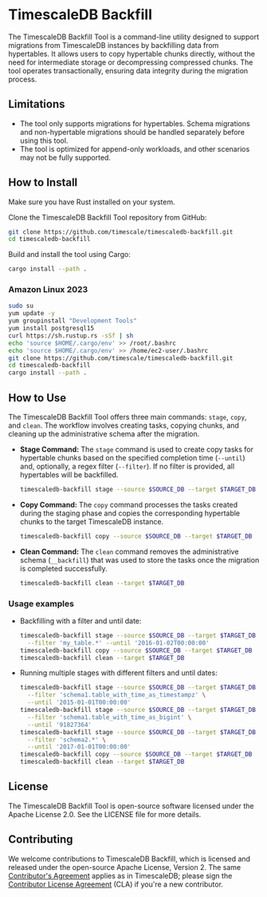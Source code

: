 # TimescaleDB Backfill

The TimescaleDB Backfill Tool is a command-line utility designed to support
migrations from TimescaleDB instances by backfilling data from hypertables. It
allows users to copy hypertable chunks directly, without the need for
intermediate storage or decompressing compressed chunks. The tool operates
transactionally, ensuring data integrity during the migration process.

## Limitations

- The tool only supports migrations for hypertables. Schema migrations and
  non-hypertable migrations should be handled separately before using this
  tool.
- The tool is optimized for append-only workloads, and other
  scenarios may not be fully supported.

## How to Install

Make sure you have Rust installed on your system.

Clone the TimescaleDB Backfill Tool repository from GitHub:

```sh
git clone https://github.com/timescale/timescaledb-backfill.git
cd timescaledb-backfill
```

Build and install the tool using Cargo:

```sh
cargo install --path .
```

### Amazon Linux 2023

```sh
sudo su
yum update -y
yum groupinstall "Development Tools"
yum install postgresql15
curl https://sh.rustup.rs -sSf | sh
echo 'source $HOME/.cargo/env' >> /root/.bashrc
echo 'source $HOME/.cargo/env' >> /home/ec2-user/.bashrc
git clone https://github.com/timescale/timescaledb-backfill.git
cd timescaledb-backfill
cargo install --path .
```

## How to Use

The TimescaleDB Backfill Tool offers three main commands: `stage`, `copy`, and
`clean`. The workflow involves creating tasks, copying chunks, and cleaning up
the administrative schema after the migration.

- **Stage Command:** The `stage` command is used to create copy tasks for
  hypertable chunks based on the specified completion time (`--until`) and,
  optionally, a regex filter (`--filter`). If no filter is provided, all
  hypertables will be backfilled.

  ```sh
  timescaledb-backfill stage --source $SOURCE_DB --target $TARGET_DB --until '2016-01-02T00:00:00'
  ```

- **Copy Command:** The `copy` command processes the tasks created during the
  staging phase and copies the corresponding hypertable chunks to the target
  TimescaleDB instance.

  ```sh
  timescaledb-backfill copy --source $SOURCE_DB --target $TARGET_DB
  ```

- **Clean Command:** The `clean` command removes the administrative schema
  (`__backfill`) that was used to store the tasks once the migration is completed
  successfully.

  ```sh
  timescaledb-backfill clean --target $TARGET_DB
  ```

### Usage examples

- Backfilling with a filter and until date:

  ```sh
  timescaledb-backfill stage --source $SOURCE_DB --target $TARGET_DB \
    --filter 'my_table.*' --until '2016-01-02T00:00:00'
  timescaledb-backfill copy --source $SOURCE_DB --target $TARGET_DB
  timescaledb-backfill clean --target $TARGET_DB
  ```

- Running multiple stages with different filters and until dates:

  ```sh
  timescaledb-backfill stage --source $SOURCE_DB --target $TARGET_DB \
    --filter 'schema1.table_with_time_as_timestampz' \
    --until '2015-01-01T00:00:00'
  timescaledb-backfill stage --source $SOURCE_DB --target $TARGET_DB \
    --filter 'schema1.table_with_time_as_bigint' \
    --until '91827364'
  timescaledb-backfill stage --source $SOURCE_DB --target $TARGET_DB \
    --filter 'schema2.*' \
    --until '2017-01-01T00:00:00'
  timescaledb-backfill copy --source $SOURCE_DB --target $TARGET_DB
  timescaledb-backfill clean --target $TARGET_DB
  ```

## License

The TimescaleDB Backfill Tool is open-source software licensed under the Apache
License 2.0. See the LICENSE file for more details.

## Contributing

We welcome contributions to TimescaleDB Backfill, which is licensed and
released under the open-source Apache License, Version 2. The same
[Contributor's
Agreement](https://github.com/timescale/timescaledb/blob/master/CONTRIBUTING.md)
applies as in TimescaleDB; please sign the [Contributor License
Agreement](https://cla-assistant.io/timescale/promscale) (CLA) if you're a new
contributor.
